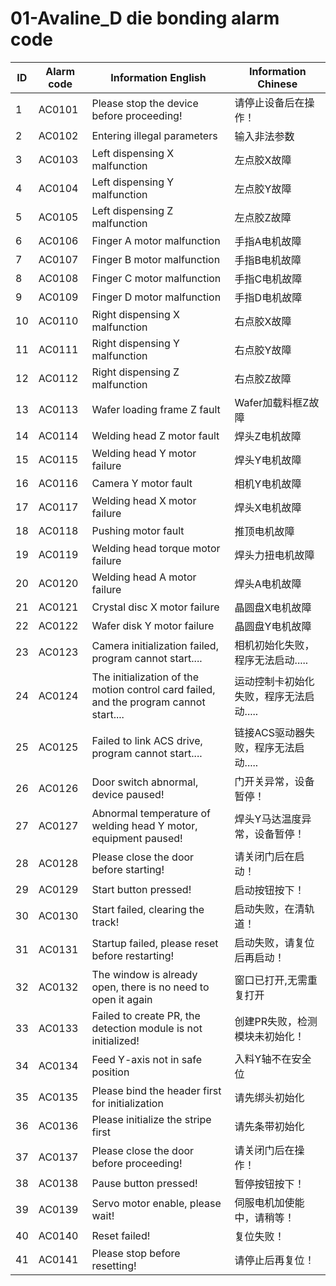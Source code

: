 # 01-Avaline_D die bonding alarm code

| ID   | Alarm code | Information  English                                         | Information  Chinese                    |
| ---- | ---------- | ------------------------------------------------------------ | --------------------------------------- |
| 1    | AC0101     | Please stop the device before proceeding!                    | 请停止设备后在操作！                    |
| 2    | AC0102     | Entering illegal parameters                                  | 输入非法参数                            |
| 3    | AC0103     | Left dispensing X malfunction                                | 左点胶X故障                             |
| 4    | AC0104     | Left dispensing Y malfunction                                | 左点胶Y故障                             |
| 5    | AC0105     | Left dispensing Z malfunction                                | 左点胶Z故障                             |
| 6    | AC0106     | Finger A motor malfunction                                   | 手指A电机故障                           |
| 7    | AC0107     | Finger B motor malfunction                                   | 手指B电机故障                           |
| 8    | AC0108     | Finger C motor malfunction                                   | 手指C电机故障                           |
| 9    | AC0109     | Finger D motor malfunction                                   | 手指D电机故障                           |
| 10   | AC0110     | Right dispensing X malfunction                               | 右点胶X故障                             |
| 11   | AC0111     | Right dispensing Y malfunction                               | 右点胶Y故障                             |
| 12   | AC0112     | Right dispensing Z malfunction                               | 右点胶Z故障                             |
| 13   | AC0113     | Wafer loading frame Z fault                                  | Wafer加载料框Z故障                      |
| 14   | AC0114     | Welding head Z motor fault                                   | 焊头Z电机故障                           |
| 15   | AC0115     | Welding head Y motor failure                                 | 焊头Y电机故障                           |
| 16   | AC0116     | Camera Y motor fault                                         | 相机Y电机故障                           |
| 17   | AC0117     | Welding head X motor failure                                 | 焊头X电机故障                           |
| 18   | AC0118     | Pushing motor fault                                          | 推顶电机故障                            |
| 19   | AC0119     | Welding head torque motor failure                            | 焊头力扭电机故障                        |
| 20   | AC0120     | Welding head A motor failure                                 | 焊头A电机故障                           |
| 21   | AC0121     | Crystal disc X motor failure                                 | 晶圆盘X电机故障                         |
| 22   | AC0122     | Wafer disk Y motor failure                                   | 晶圆盘Y电机故障                         |
| 23   | AC0123     | Camera initialization failed, program cannot start....       | 相机初始化失败，程序无法启动.....       |
| 24   | AC0124     | The initialization of the motion control card failed, and the program cannot start.... | 运动控制卡初始化失败，程序无法启动..... |
| 25   | AC0125     | Failed to link ACS drive, program cannot start....           | 链接ACS驱动器失败，程序无法启动.....    |
| 26   | AC0126     | Door switch abnormal, device paused!                         | 门开关异常，设备暂停！                  |
| 27   | AC0127     | Abnormal temperature of welding head Y motor, equipment paused! | 焊头Y马达温度异常，设备暂停！           |
| 28   | AC0128     | Please close the door before starting!                       | 请关闭门后在启动！                      |
| 29   | AC0129     | Start button pressed!                                        | 启动按钮按下！                          |
| 30   | AC0130     | Start failed, clearing the track!                            | 启动失败，在清轨道！                    |
| 31   | AC0131     | Startup failed, please reset before restarting!              | 启动失败，请复位后再启动！              |
| 32   | AC0132     | The window is already open, there is no need to open it again | 窗口已打开,无需重复打开                 |
| 33   | AC0133     | Failed to create PR, the detection module is not initialized! | 创建PR失败，检测模块未初始化！          |
| 34   | AC0134     | Feed Y-axis not in safe position                             | 入料Y轴不在安全位                       |
| 35   | AC0135     | Please bind the header first for initialization              | 请先绑头初始化                          |
| 36   | AC0136     | Please initialize the stripe first                           | 请先条带初始化                          |
| 37   | AC0137     | Please close the door before proceeding!                     | 请关闭门后在操作！                      |
| 38   | AC0138     | Pause button pressed!                                        | 暂停按钮按下！                          |
| 39   | AC0139     | Servo motor enable, please wait!                             | 伺服电机加使能中，请稍等！              |
| 40   | AC0140     | Reset failed!                                                | 复位失败！                              |
| 41   | AC0141     | Please stop before resetting!                                | 请停止后再复位！                        |

